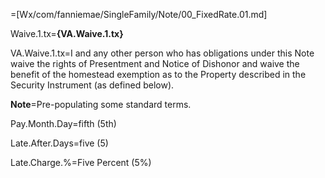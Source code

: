 =[Wx/com/fanniemae/SingleFamily/Note/00_FixedRate.01.md]

Waive.1.tx=<b>{VA.Waive.1.tx}</b>

VA.Waive.1.tx=I and any other person who has obligations under this Note waive the rights of Presentment and Notice of Dishonor and waive the benefit of the homestead exemption as to the Property described in the Security Instrument (as defined below).

<b>Note</b>=Pre-populating some standard terms.

Pay.Month.Day=fifth (5th)

Late.After.Days=five (5)

Late.Charge.%=Five Percent (5%)
